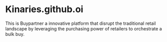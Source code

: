 # Kinaries.github.oi
This is Buypartner a innovative platform that disrupt the traditional retail landscape by leveraging the purchasing power of retailers to orchestrate a bulk buy.

